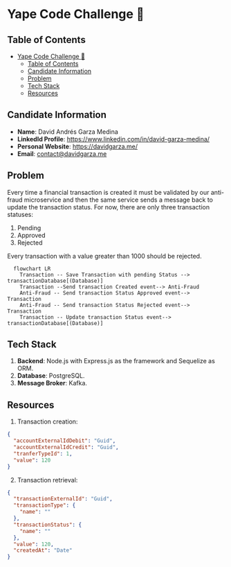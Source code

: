 # Yape Code Challenge :rocket:
## Table of Contents
- [Yape Code Challenge :rocket:](#yape-code-challenge-rocket)
  - [Table of Contents](#table-of-contents)
  - [Candidate Information](#candidate-information)
  - [Problem](#problem)
  - [Tech Stack](#tech-stack)
  - [Resources](#resources)

## Candidate Information
- **Name**: David Andrés Garza Medina
- **LinkedId Profile**: https://www.linkedin.com/in/david-garza-medina/
- **Personal Website**: https://davidgarza.me/
- **Email**: contact@davidgarza.me

## Problem
Every time a financial transaction is created it must be validated by our anti-fraud microservice and then the same service sends a message back to update the transaction status.
For now, there are only three transaction statuses:

1. Pending
2. Approved
3. Rejected

Every transaction with a value greater than 1000 should be rejected.

```mermaid
  flowchart LR
    Transaction -- Save Transaction with pending Status --> transactionDatabase[(Database)]
    Transaction --Send transaction Created event--> Anti-Fraud
    Anti-Fraud -- Send transaction Status Approved event--> Transaction
    Anti-Fraud -- Send transaction Status Rejected event--> Transaction
    Transaction -- Update transaction Status event--> transactionDatabase[(Database)]
```

## Tech Stack
1. **Backend**: Node.js with Express.js as the framework and Sequelize as ORM.
2. **Database**: PostgreSQL.
3. **Message Broker**: Kafka.

## Resources
1. Transaction creation:

```json
{
  "accountExternalIdDebit": "Guid",
  "accountExternalIdCredit": "Guid",
  "tranferTypeId": 1,
  "value": 120
}
```

2. Transaction retrieval:

```json
{
  "transactionExternalId": "Guid",
  "transactionType": {
    "name": ""
  },
  "transactionStatus": {
    "name": ""
  },
  "value": 120,
  "createdAt": "Date"
}
```
